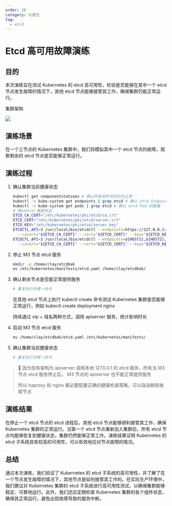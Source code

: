 ```yaml
---
order: 20
category: 云原生
tag:
  - etcd
---
```


# Etcd 高可用故障演练

## 目的

本次演练旨在测试 Kubernetes 的 etcd 高可用性，检验是否能够在其中一个 etcd 节点发生故障的情况下，其他 etcd 节点能够接管其工作，确保集群仍能正常运行。

集群架构

![](https://clay-blog.oss-cn-shanghai.aliyuncs.com/img/kube-etcd.png)

## 演练场景

在一个三节点的 Kubernetes 集群中，我们将模拟其中一个 etcd 节点的故障，观察剩余的 etcd 节点是否能够正常运行。

## 演练过程

1. 确认集群当前健康状态

   ```bash
   kubectl get componentstatuses # 确认所有组件状态均为正常
   kubectl -n kube-system get endpoints | grep etcd # 确认 etcd Endpoints 列表
   kubectl -n kube-system get pods | grep etcd # 确认 etcd Pod 的数量
   # 确认etcd 集群状态
   ETCD_CA_CERT="/etc/kubernetes/pki/etcd/ca.crt"
   ETCD_CERT="/etc/kubernetes/pki/etcd/server.crt"
   ETCD_KEY="/etc/kubernetes/pki/etcd/server.key"
   ETCDCTL_API=3 /usr/local/bin/etcdctl --endpoints=https://127.0.0.1:2379 \
     --cacert="${ETCD_CA_CERT}" --cert="${ETCD_CERT}" --key="${ETCD_KEY}" member list
   ETCDCTL_API=3 /usr/local/bin/etcdctl --endpoints=${HOST1},${HOST2},${HOST3} \
     --cacert="${ETCD_CA_CERT}" --cert="${ETCD_CERT}" --key="${ETCD_KEY}" endpoint health
   ```

2. 停止 M3 节点 etcd 服务

   ```bash
   mkdir -p /home/clay/etcdbak
   mv /etc/kubernetes/manifests/etcd.yaml /home/clay/etcdbak/
   ```

3. 确认剩余节点是否能正常提供服务

   ```bash
   # 重复执行步骤一命令
   ```

   在其他 etcd 节点上执行 kubectl create 命令测试 Kubernetes 集群是否能够正常运行，例如 kubectl create deployment nginx

   持续通过 vip + 域名两种方式，调用 apiserver 服务，统计影响时长

4. 启动 M3 节点 etcd 服务
   ```bash
   mv /home/clay/etcdbak/etcd.yaml /etc/kubernetes/manifests/
   ```

5. 确认集群当前健康状态

   ```bash
   # 重复执行步骤一命令
   ```

> :dog: 因为现有架构为 apiserver 调用本地 127.0.0.1 的 etcd 服务，所有当 M3 节点 etcd 服务停止后， M3 节点的 apiserver 也不能正常提供服务
>
> 所以 haproxy 和 nginx 都必要配置正确的健康检查策略，可以自动剔除故障节点



## 演练结果

在停止一个 etcd 节点的 etcd 进程后，其他 etcd 节点能够顺利接管其工作，确保 Kubernetes 集群的正常运行。当第一个 etcd 节点重新加入集群后，所有 etcd 节点均能够恢复到健康状态，集群仍然能够正常工作。演练结果证明 Kubernetes 的 etcd 子系统具有较高的可用性，可以有效地应对节点故障的情况。

## 总结

通过本次演练，我们验证了 Kubernetes 的 etcd 子系统的高可用性，并了解了在一个节点发生故障的情况下，其他节点是如何接管其工作的。在实际生产环境中，我们建议对 Kubernetes 集群的 etcd 子系统进行高可用性测试，以确保集群能够稳定、可靠地运行。此外，我们还应定期检查 Kubernetes 集群的各个组件状态，确保其正常运行，避免出现故障导致的服务中断。